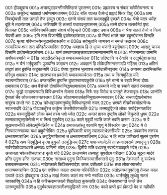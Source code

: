 001	द्रौपद्युवाच
001a	अत्राप्युदाहरन्तीममितिहासं पुरातनम्
001c	प्रह्लादस्य च संवादं बलेर्वैरोचनस्य च
002a	असुरेन्द्रं महाप्राज्ञं धर्माणामागतागमम्
002c	बलिः पप्रच्छ दैत्येन्द्रं प्रह्लादं पितरं पितुः
003a	क्षमा स्विच्छ्रेयसी तात उताहो तेज इत्युत
003c	एतन्मे संशयं तात यथावद्ब्रूहि पृच्छते
004a	श्रेयो यदत्र धर्मज्ञ ब्रूहि मे तदसंशयम्
004c	करिष्यामि हि तत्सर्वं यथावदनुशासनम्
005a	तस्मै प्रोवाच तत्सर्वमेवं पृष्टः पितामहः
005c	सर्वनिश्चयवित्प्राज्ञः संशयं परिपृच्छते
006	प्रह्लाद उवाच
006a	न श्रेयः सततं तेजो न नित्यं श्रेयसी क्षमा
006c	इति तात विजानीहि द्वयमेतदसंशयम्
007a	यो नित्यं क्षमते तात बहून्दोषान्स विन्दति
007c	भृत्याः परिभवन्त्येनमुदासीनास्तथैव च
008a	सर्वभूतानि चाप्यस्य न नमन्ते कदाचन
008c	तस्मान्नित्यं क्षमा तात पण्डितैरपवादिता
009a	अवज्ञाय हि तं भृत्या भजन्ते बहुदोषताम्
009c	आदातुं चास्य वित्तानि प्रार्थयन्तेऽल्पचेतसः
010a	यानं वस्त्राण्यलङ्काराञ्शयनान्यासनानि च
010c	भोजनान्यथ पानानि सर्वोपकरणानि च
011a	आददीरन्नधिकृता यथाकाममचेतसः
011c	प्रदिष्टानि च देयानि न दद्युर्भर्तृशासनात्
012a	न चैनं भर्तृपूजाभिः पूजयन्ति कदाचन
012c	अवज्ञानं हि लोकेऽस्मिन्मरणादपि गर्हितम्
013a	क्षमिणं तादृशं तात ब्रुवन्ति कटुकान्यपि
013c	प्रेष्याः पुत्राश्च भृत्याश्च तथोदासीनवृत्तयः
014a	अप्यस्य दारानिच्छन्ति परिभूय क्षमावतः
014c	दाराश्चास्य प्रवर्तन्ते यथाकाममचेतसः
015a	तथा च नित्यमुदिता यदि स्वल्पमपीश्वरात्
015c	दण्डमर्हन्ति दुष्यन्ति दुष्टाश्चाप्यपकुर्वते
016a	एते चान्ये च बहवो नित्यं दोषाः क्षमावताम्
016c	अथ वैरोचने दोषानिमान्विद्ध्यक्षमावताम्
017a	अस्थाने यदि वा स्थाने सततं रजसावृतः
017c	क्रुद्धो दण्डान्प्रणयति विविधान्स्वेन तेजसा
018a	मित्रैः सह विरोधं च प्राप्नुते तेजसावृतः
018c	प्राप्नोति द्वेष्यतां चैव लोकात्स्वजनतस्तथा
019a	सोऽवमानादर्थहानिमुपालम्भमनादरम्
019c	सन्तापद्वेषलोभांश्च शत्रूंश्च लभते नरः
020a	क्रोधाद्दण्डान्मनुष्येषु विविधान्पुरुषो नयन्
020c	भ्रश्यते शीघ्रमैश्वर्यात्प्राणेभ्यः स्वजनादपि
021a	योऽपकर्तॄंश्च कर्तॄंश्च तेजसैवोपगच्छति
021c	तस्मादुद्विजते लोकः सर्पाद्वेश्मगतादिव
022a	यस्मादुद्विजते लोकः कथं तस्य भवो भवेत्
022c	अन्तरं ह्यस्य दृष्ट्वैव लोको विकुरुते ध्रुवम्
022e	तस्मान्नात्युत्सृजेत्तेजो न च नित्यं मृदुर्भवेत्
023a	काले मृदुर्यो भवति काले भवति दारुणः
023c	स वै सुखमवाप्नोति लोकेऽमुष्मिन्निहैव च
024a	क्षमाकालांस्तु वक्ष्यामि शृणु मे विस्तरेण तान्
024c	ये ते नित्यमसन्त्याज्या यथा प्राहुर्मनीषिणः
025a	पूर्वोपकारी यस्तु स्यादपराधेऽगरीयसि
025c	उपकारेण तत्तस्य क्षन्तव्यमपराधिनः
026a	अबुद्धिमाश्रितानां च क्षन्तव्यमपराधिनाम्
026c	न हि सर्वत्र पाण्डित्यं सुलभं पुरुषेण वै
027a	अथ चेद्बुद्धिजं कृत्वा ब्रूयुस्ते तदबुद्धिजम्
027c	पापान्स्वल्पेऽपि तान्हन्यादपराधे तथानृजून्
028a	सर्वस्यैकोऽपराधस्ते क्षन्तव्यः प्राणिनो भवेत्
028c	द्वितीये सति वध्यस्तु स्वल्पेऽप्यपकृते भवेत्
029a	अजानता भवेत्कश्चिदपराधः कृतो यदि
029c	क्षन्तव्यमेव तस्याहुः सुपरीक्ष्य परीक्षया
030a	मृदुना मार्दवं हन्ति मृदुना हन्ति दारुणम्
030c	नासाध्यं मृदुना किञ्चित्तस्मात्तीक्ष्णतरो मृदुः
031a	देशकालौ तु सम्प्रेक्ष्य बलाबलमथात्मनः
031c	नादेशकाले किञ्चित्स्याद्देशः कालः प्रतीक्ष्यते
031e	तथा लोकभयाच्चैव क्षन्तव्यमपराधिनः
032a	एत एवंविधाः कालाः क्षमायाः परिकीर्तिताः
032c	अतोऽन्यथानुवर्तत्सु तेजसः काल उच्यते
033	द्रौपद्युवाच
033a	तदहं तेजसः कालं तव मन्ये नराधिप
033c	धार्तराष्ट्रेषु लुब्धेषु सततं चापकारिषु
034a	न हि कश्चित्क्षमाकालो विद्यतेऽद्य कुरून्प्रति
034c	तेजसश्चागते काले तेज उत्स्रष्टुमर्हसि
035a	मृदुर्भवत्यवज्ञातस्तीक्ष्णादुद्विजते जनः
035c	काले प्राप्ते द्वयं ह्येतद्यो वेद स महीपतिः
